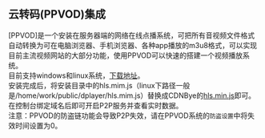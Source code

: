 
## 云转码(PPVOD)集成
[PPVOD]是一个安装在服务器端的网络在线点播系统，可把所有音视频文件格式自动转换为可在电脑浏览器、手机浏览器、各种app播放的m3u8格式，可以实现目前主流视频网站的大部分功能，使用PPVOD可以快速的搭建一个视频播放系统。
<br>
目前支持windows和linux系统，[下载地址](http://www.ppvod.com/dianbo/xiazai/440.html)。
<br>
安装完成后，将安装目录中的hls.mim.js（linux下路径一般是/home/work/public/dplayer/hls.mim.js）替换成CDNBye的[hls.min.js](https://github.com/cdnbye/hlsjs-p2p-engine/tree/master/dist)即可。在控制台绑定域名后即可开启P2P服务并查看实时数据。
<br>
注意：PPVOD的防盗链功能会导致P2P失效，请在PPVOD系统的`防盗设置`中将失效时间设置为0。